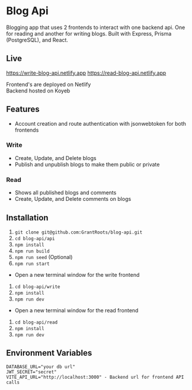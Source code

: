 # Blog Api

Blogging app that uses 2 frontends to interact with one backend api. One for reading and another for writing blogs. Built with Express, Prisma (PostgreSQL), and React.

## Live

https://write-blog-api.netlify.app
https://read-blog-api.netlify.app

Frontend's are deployed on Netlify  
Backend hosted on Koyeb

## Features

- Account creation and route authentication with jsonwebtoken for both frontends

### Write

- Create, Update, and Delete blogs
- Publish and unpublish blogs to make them public or private

### Read

- Shows all published blogs and comments
- Create, Update, and Delete comments on blogs

## Installation

1. `git clone git@github.com:GrantRoots/blog-api.git`
2. `cd blog-api/api`
3. `npm install`
4. `npm run build`
5. `npm run seed` (Optional)
6. `npm run start`

- Open a new terminal window for the write frontend

1. `cd blog-api/write`
2. `npm install`
3. `npm run dev`

- Open a new terminal window for the read frontend

1. `cd blog-api/read`
2. `npm install`
3. `npm run dev`

## Environment Variables

```
DATABASE_URL="your db url"
JWT_SECRET="secret"
VITE_API_URL="http://localhost:3000" - Backend url for frontend API calls
```
